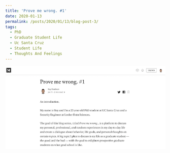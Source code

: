 ```yaml
---
title: 'Prove me wrong. #1'
date: 2020-01-13
permalink: /posts/2020/01/13/blog-post-3/
tags:
  - PhD
  - Graduate Student Life
  - Uc Santa Cruz
  - Student Life
  - Thoughts And Feelings
---
```


<a href = "https://medium.com/@rshadmon/prove-me-wrong-1-c339ffc85e3c" target = "_self"> 
	<img src = "/images/prove-me-wrong-1.png" alt = "Medium Blog" border = "0"/> 
</a>

<!-- What'
======

You can have many headings
======

Aren't headings cool?
------ -->